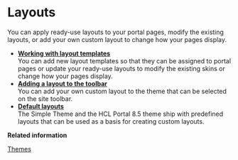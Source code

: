 # Layouts

You can apply ready-use layouts to your portal pages, modify the existing layouts, or add your own custom layout to change how your pages display.

-   **[Working with layout templates](../dev-theme/themeopt_cust_layouttemp.md)**  
You can add new layout templates so that they can be assigned to portal pages or update your ready-use layouts to modify the existing skins or change how your pages display.
-   **[Adding a layout to the toolbar](../dev-theme/themeopt_cust_scopelay.md)**  
You can add your own custom layout to the theme that can be selected on the site toolbar.
-   **[Default layouts](../dev-theme/themeopt_cust_layoutdefault.md)**  
The Simple Theme and the HCL Portal 8.5 theme ship with predefined layouts that can be used as a basis for creating custom layouts.


**Related information**  


[Themes](../migrate/mig_plan_expect_themes.md)

